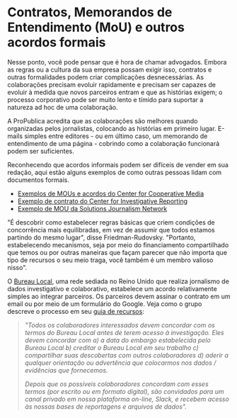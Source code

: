 # Contratos, Memorandos de Entendimento \(MoU\) e outros acordos formais

Nesse ponto, você pode pensar que é hora de chamar advogados. Embora as regras ou a cultura da sua empresa possam exigir isso, contratos e outras formalidades podem criar complicações desnecessárias. As colaborações precisam evoluir rapidamente e precisam ser capazes de evoluir à medida que novos parceiros entram e que as histórias exigem; o processo corporativo pode ser muito lento e tímido para suportar a natureza ad hoc de uma colaboração.

A ProPublica acredita que as colaborações são melhores quando organizadas pelos jornalistas, colocando as histórias em primeiro lugar. E-mails simples entre editores - ou em último caso, um memorando de entendimento de uma página - cobrindo como a colaboração funcionará podem ser suficientes.

Reconhecendo que acordos informais podem ser difíceis de vender em sua redação, aqui estão alguns exemplos de como outras pessoas lidam com documentos formais.

* [Exemplos de MOUs e acordos do Center for Cooperative Media](https://medium.com/centerforcooperativemedia/partnership-agreements-mous-becoming-more-common-for-collaborative-projects-fe4a2227d3c6) 
* [Exemplo de contrato do Center for Investigative Reporting](https://web.archive.org/web/20181114025504/https://collaborativejournalism.org/wp-content/uploads/2018/10/Example-MOU-for-collaborating-on-stories-from-CIR.pdf) 
* [Exemplo de MOU da Solutions Journalism Network](https://web.archive.org/web/20181114025502/https://collaborativejournalism.org/wp-content/uploads/2018/10/Example-of-MOU-from-Solution-Journalism-Network.pdf) 

"É descobrir como estabelecer regras básicas que criem condições de concorrência mais equilibradas, em vez de assumir que todos estamos partindo do mesmo lugar", disse Friedman-Rudovsky. "Portanto, estabelecendo mecanismos, seja por meio do financiamento compartilhado que temos ou por outras maneiras que façam parecer que não importa que tipo de recursos o seu meio traga, você também é um membro valioso nisso".

O [Bureau Local](https://www.thebureauinvestigates.com/local), uma rede sediada no Reino Unido que realiza jornalismo de dados investigativo e colaborativo, estabelece um acordo relativamente simples ao integrar parceiros. Os parceiros devem assinar o contrato em um email ou por meio de um formulário do Google. Veja como o grupo descreve o processo em seu [guia de recursos](https://docs.google.com/document/d/1VVJnVaHK8LuWXnwVcvVEZnkghvLla064vulUrMH-scU/edit):

> _"Todos os colaboradores interessados devem concordar com os termos do Bureau Local antes de terem acesso à investigação. Eles devem concordar com a\) a data do embargo estabelecida pelo Bureau Local b\) creditar o Bureau Local em seu trabalho c\) compartilhar suas descobertas com outros colaboradores d\) aderir a qualquer orientação ou advertência que colocarmos nos dados / evidências que fornecemos._
>
> _Depois que os possíveis colaboradores concordam com esses termos \(por escrito ou em formato digital\), são convidados para um canal privado em nossa plataforma on-line, Slack, e recebem acesso às nossas bases de reportagens e arquivos de dados"._

